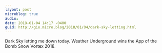 ```yaml
---
layout: post
microblog: true
audio: 
date: 2018-01-04 14:17 -0400
guid: http://gio.micro.blog/2018/01/04/dark-sky-letting.html
---
```

Dark Sky letting me down today. Weather Underground wins the App of the Bomb Snow Vortex 2018.
